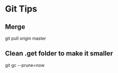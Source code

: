 # Git Tips
## Merge

git pull origin master

## Clean .get folder to make it smaller

git gc --prune=now

